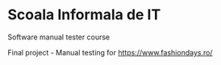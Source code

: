 # Scoala Informala de IT
Software manual tester course

Final project - Manual testing for https://www.fashiondays.ro/
